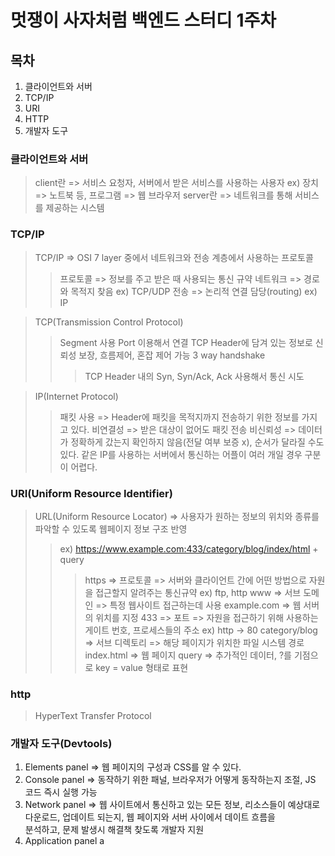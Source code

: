 # 멋쟁이 사자처럼 백엔드 스터디 1주차

## 목차

1. 클라이언트와 서버
2. TCP/IP
3. URI
4. HTTP
5. 개발자 도구

### 클라이언트와 서버

> client란 => 서비스 요청자, 서버에서 받은 서비스를 사용하는 사용자 ex\) 장치=> 노트북 등, 프로그램 => 웹 브라우저
> server란 => 네트워크를 통해 서비스를 제공하는 시스템

### TCP/IP

> TCP/IP => OSI 7 layer 중에서 네트워크와 전송 계층에서 사용하는 프로토콜
>
> > 프로토콜 => 정보를 주고 받은 때 사용되는 통신 규약
> > 네트워크 => 경로와 목적지 찾음 ex\) TCP/UDP
> > 전송 => 논리적 연결 담당(routing) ex\) IP

> TCP(Transmission Control Protocol)
>
> > Segment 사용
> > Port 이용해서 연결
> > TCP Header에 담겨 있는 정보로 신뢰성 보장, 흐름제어, 혼잡 제어 가능
> > 3 way handshake
> >
> > > TCP Header 내의 Syn, Syn/Ack, Ack 사용해서 통신 시도

> IP(Internet Protocol)
>
> > 패킷 사용 => Header에 패킷을 목적지까지 전송하기 위한 정보를 가지고 있다.
> > 비연결성 => 받은 대상이 없어도 패킷 전송
> > 비신뢰성 => 데이터가 정확하게 갔는지 확인하지 않음(전달 여부 보증 x), 순서가 달라질 수도 있다.
> > 같은 IP를 사용하는 서버에서 통신하는 어플이 여러 개일 경우 구분이 어렵다.

### URI(Uniform Resource Identifier)

> URL(Uniform Resource Locator) => 사용자가 원하는 정보의 위치와 종류를 파악할 수 있도록 웹페이지 정보 구조 반영
>
> > ex\) https://www.example.com:433/category/blog/index/html + query
> >
> > > https => 프로토콜 => 서버와 클라이언트 간에 어떤 방법으로 자원을 접근할지 알려주는 통신규약 ex\) ftp, http
> > > www => 서브 도메인 => 특정 웹사이트 접근하는데 사용
> > > example.com => 웹 서버의 위치를 지정
> > > 433 => 포트 => 자원을 접근하기 위해 사용하는 게이트 번호, 프로세스들의 주소 ex\) http -> 80
> > > category/blog => 서브 디렉토리 => 해당 페이지가 위치한 파일 시스템 경로
> > > index.html => 웹 페이지
> > > query => 추가적인 데이터, ?를 기점으로 key = value 형태로 표현

### http

> HyperText Transfer Protocol

### 개발자 도구(Devtools)

1. Elements panel => 웹 페이지의 구성과 CSS를 알 수 있다.
2. Console panel => 동작하기 위한 패널, 브라우저가 어떻게 동작하는지 조절, JS 코드 즉시 실행 가능
3. Network panel => 웹 사이트에서 통신하고 있는 모든 정보, 리소스들이 예상대로 다운로드, 업데이트 되는지, 웹 페이지와 서버 사이에서 데이트 흐름을<br>
   분석하고, 문제 발생시 해결책 찾도록 개발자 지원
4. Application panel a
